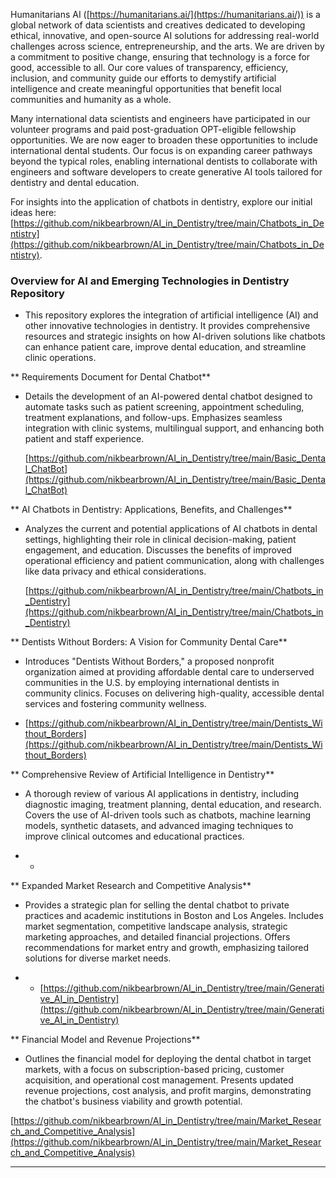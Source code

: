 Humanitarians AI ([https://humanitarians.ai/](https://humanitarians.ai/)) is a global network of data scientists and creatives dedicated to developing ethical, innovative, and open-source AI solutions for addressing real-world challenges across science, entrepreneurship, and the arts. We are driven by a commitment to positive change, ensuring that technology is a force for good, accessible to all. Our core values of transparency, efficiency, inclusion, and community guide our efforts to demystify artificial intelligence and create meaningful opportunities that benefit local communities and humanity as a whole.

Many international data scientists and engineers have participated in our volunteer programs and paid post-graduation OPT-eligible fellowship opportunities. We are now eager to broaden these opportunities to include international dental students. Our focus is on expanding career pathways beyond the typical roles, enabling international dentists to collaborate with engineers and software developers to create generative AI tools tailored for dentistry and dental education.

For insights into the application of chatbots in dentistry, explore our initial ideas here: [https://github.com/nikbearbrown/AI_in_Dentistry/tree/main/Chatbots_in_Dentistry](https://github.com/nikbearbrown/AI_in_Dentistry/tree/main/Chatbots_in_Dentistry).


### **Overview for AI and Emerging Technologies in Dentistry Repository**

   - This repository explores the integration of artificial intelligence (AI) and other innovative technologies in dentistry. It provides comprehensive resources and strategic insights on how AI-driven solutions like chatbots can enhance patient care, improve dental education, and streamline clinic operations.

** Requirements Document for Dental Chatbot**
   - Details the development of an AI-powered dental chatbot designed to automate tasks such as patient screening, appointment scheduling, treatment explanations, and follow-ups. Emphasizes seamless integration with clinic systems, multilingual support, and enhancing both patient and staff experience.

     [https://github.com/nikbearbrown/AI_in_Dentistry/tree/main/Basic_Dental_ChatBot](https://github.com/nikbearbrown/AI_in_Dentistry/tree/main/Basic_Dental_ChatBot)  

** AI Chatbots in Dentistry: Applications, Benefits, and Challenges**
   - Analyzes the current and potential applications of AI chatbots in dental settings, highlighting their role in clinical decision-making, patient engagement, and education. Discusses the benefits of improved operational efficiency and patient communication, along with challenges like data privacy and ethical considerations.

     [https://github.com/nikbearbrown/AI_in_Dentistry/tree/main/Chatbots_in_Dentistry](https://github.com/nikbearbrown/AI_in_Dentistry/tree/main/Chatbots_in_Dentistry)  

** Dentists Without Borders: A Vision for Community Dental Care**
   - Introduces "Dentists Without Borders," a proposed nonprofit organization aimed at providing affordable dental care to underserved communities in the U.S. by employing international dentists in community clinics. Focuses on delivering high-quality, accessible dental services and fostering community wellness.

   - [https://github.com/nikbearbrown/AI_in_Dentistry/tree/main/Dentists_Without_Borders](https://github.com/nikbearbrown/AI_in_Dentistry/tree/main/Dentists_Without_Borders)   

** Comprehensive Review of Artificial Intelligence in Dentistry**
   - A thorough review of various AI applications in dentistry, including diagnostic imaging, treatment planning, dental education, and research. Covers the use of AI-driven tools such as chatbots, machine learning models, synthetic datasets, and advanced imaging techniques to improve clinical outcomes and educational practices.

   -    - []()

** Expanded Market Research and Competitive Analysis**
   - Provides a strategic plan for selling the dental chatbot to private practices and academic institutions in Boston and Los Angeles. Includes market segmentation, competitive landscape analysis, strategic marketing approaches, and detailed financial projections. Offers recommendations for market entry and growth, emphasizing tailored solutions for diverse market needs.

   -    - [https://github.com/nikbearbrown/AI_in_Dentistry/tree/main/Generative_AI_in_Dentistry](https://github.com/nikbearbrown/AI_in_Dentistry/tree/main/Generative_AI_in_Dentistry)  

** Financial Model and Revenue Projections**
   - Outlines the financial model for deploying the dental chatbot in target markets, with a focus on subscription-based pricing, customer acquisition, and operational cost management. Presents updated revenue projections, cost analysis, and profit margins, demonstrating the chatbot's business viability and growth potential.

[https://github.com/nikbearbrown/AI_in_Dentistry/tree/main/Market_Research_and_Competitive_Analysis](https://github.com/nikbearbrown/AI_in_Dentistry/tree/main/Market_Research_and_Competitive_Analysis)  



---
